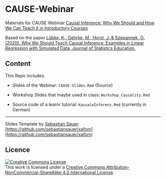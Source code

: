 # CAUSE-Webinar

Materials for CAUSE Webinar [Causal Inference: Why We Should and How We Can Teach it in Introductory Courses](https://www.causeweb.org/cause/webinar/teaching/2020-06)

Based on the paper [Lübke, K., Gehrke, M., Horst, J. & Szepannek, G. (2020). Why We Should Teach Causal Inference: Examples in Linear Regression with Simulated Data, Journal of Statistics Education.](https://doi.org/10.1080/10691898.2020.1752859)

## Content

This Repo includes:

- Slides of the Webinar: `CAUSE-Slides.Rmd` (Source)

- Workshop Slides that maybe used in class: `Workshop_Causality.Rmd`

- Source code of a learnr tutorial: `KausaleInferenz.Rmd` (currently in German)

---

Slides Template by [Sebastian Sauer](https://github.com/sebastiansauer): [https://github.com/sebastiansauer/xafom](https://github.com/sebastiansauer/xafom)

## Licence

<a rel="license" href="http://creativecommons.org/licenses/by-nc-sa/4.0/"><img alt="Creative Commons License" style="border-width:0" src="https://i.creativecommons.org/l/by-nc-sa/4.0/88x31.png" /></a><br />This work is licensed under a <a rel="license" href="http://creativecommons.org/licenses/by-nc-sa/4.0/">Creative Commons Attribution-NonCommercial-ShareAlike 4.0 International License</a>.

## 